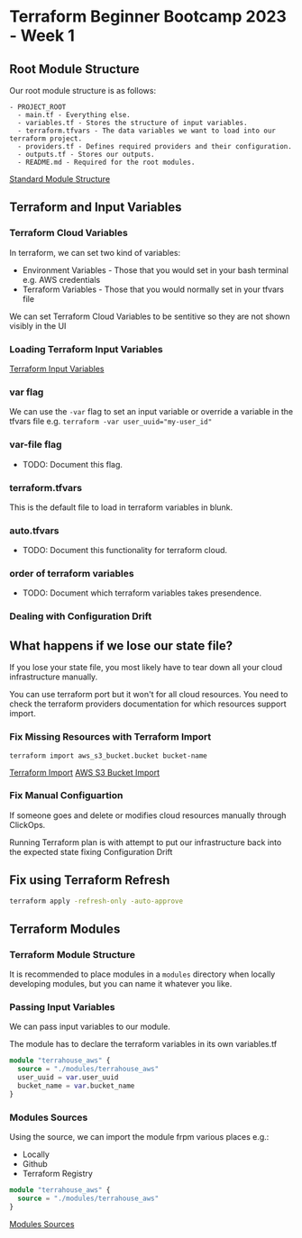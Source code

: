 # Terraform Beginner Bootcamp 2023 - Week 1

## Root Module Structure

Our root module structure is as follows:

```
- PROJECT_ROOT
  - main.tf - Everything else.
  - variables.tf - Stores the structure of input variables.
  - terraform.tfvars - The data variables we want to load into our terraform project.
  - providers.tf - Defines required providers and their configuration.
  - outputs.tf - Stores our outputs.
  - README.md - Required for the root modules.
```

[Standard Module Structure](https://developer.hashicorp.com/terraform/language/modules/develop/structure)

## Terraform  and Input Variables
### Terraform Cloud Variables

In terraform, we can set two kind of variables:
- Environment Variables - Those that you would set in your bash terminal e.g. AWS credentials
- Terraform Variables - Those that you would normally set in your tfvars file

We can set Terraform Cloud Variables to be sentitive so they are not shown visibly in the UI

### Loading Terraform Input Variables

[Terraform Input Variables](https://developer.hashicorp.com/terraform/language/values/variables)

### var flag
We can use the `-var` flag to set an input variable or override a variable in the tfvars file e.g. `terraform -var user_uuid="my-user_id"`

### var-file flag

 - TODO: Document this flag.

### terraform.tfvars

This is the default file to load in terraform variables in blunk.

### auto.tfvars

 - TODO: Document this functionality for terraform cloud. 

 ### order of terraform variables

  - TODO: Document which terraform variables takes presendence.

### Dealing with Configuration Drift

## What happens if we lose our state file?

If you lose your state file, you most likely have to tear down all your cloud infrastructure manually.

You can use terraform port but it won't for all cloud resources. You need to check the terraform providers documentation for which resources support import.

### Fix Missing Resources with Terraform Import 

`terraform import aws_s3_bucket.bucket bucket-name`

[Terraform Import](https://developer.hashicorp.com/terraform/language/import)
[AWS S3 Bucket Import](https://registry.terraform.io/providers/hashicorp/aws/latest/docs/resources/s3_bucket#import)

### Fix Manual Configuartion

If someone goes and delete or modifies cloud resources manually through ClickOps.

Running Terraform plan is with attempt to put our infrastructure back into the expected state fixing Configuration Drift

## Fix using Terraform Refresh

```sh
terraform apply -refresh-only -auto-approve
```

## Terraform Modules

### Terraform Module Structure 

It is recommended to place modules in a `modules` directory when locally developing modules, but you can name it whatever you like.

### Passing Input Variables 

We can pass input variables to our module.

The module has to declare the terraform variables in its own variables.tf

```tf
module "terrahouse_aws" {
  source = "./modules/terrahouse_aws"
  user_uuid = var.user_uuid
  bucket_name = var.bucket_name
}
```

### Modules Sources 

Using the source, we can import the module frpm various places e.g.:
- Locally
- Github
- Terraform Registry

```tf
module "terrahouse_aws" {
  source = "./modules/terrahouse_aws"
}
```

[Modules Sources](https://developer.hashicorp.com/terraform/language/modules/sources)